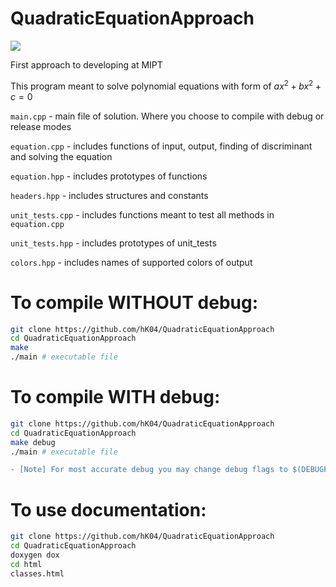 # QuadraticEquationApproach
[![](https://img.shields.io/badge/github-blue?style=for-the-badge)](https://github.com/hK04/QuadraticEquationApproach/tree/unit-tests)

First approach to developing at MIPT 

This program meant to solve polynomial equations with form of $ax^2 + bx^2 + c = 0$

`main.cpp` - main file of solution. Where you choose to compile with debug or release modes 

`equation.cpp` - includes functions of input, output, finding of discriminant and solving the equation

`equation.hpp` - includes prototypes of functions

`headers.hpp` - includes structures and constants

`unit_tests.cpp` - includes functions meant to test all methods in `equation.cpp`

`unit_tests.hpp` - includes prototypes of unit_tests 

`colors.hpp` - includes names of supported colors of output

# To compile WITHOUT debug:
```bash
git clone https://github.com/hK04/QuadraticEquationApproach
cd QuadraticEquationApproach
make
./main # executable file
```

# To compile WITH debug:

```bash
git clone https://github.com/hK04/QuadraticEquationApproach
cd QuadraticEquationApproach
make debug
./main # executable file
```

```diff
- [Note] For most accurate debug you may change debug flags to $(DEBUGFLAGS)
```

# To use documentation:

```bash
git clone https://github.com/hK04/QuadraticEquationApproach
cd QuadraticEquationApproach
doxygen dox
cd html
classes.html
```
